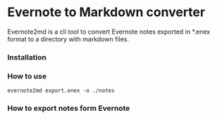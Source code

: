# Evernote to Markdown converter

Evernote2md is a cli tool to convert Evernote notes exported in *.enex format to a directory with markdown files.

### Installation

### How to use

```
evernote2md export.enex -o ./notes
```

### How to export notes form Evernote

